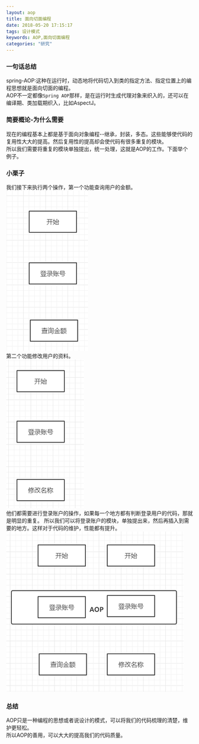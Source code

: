 ```yaml
---
layout: aop
title: 面向切面编程
date: 2018-05-20 17:15:17
tags: 设计模式
keywords: AOP,面向切面编程
categories: "研究"
---
```

### 一句话总结
spring-AOP:这种在运行时，动态地将代码切入到类的指定方法、指定位置上的编程思想就是面向切面的编程。  
AOP不一定都像`Spring AOP`那样，是在运行时生成代理对象来织入的，还可以在编译期、类加载期织入，比如AspectJ。  
<!--more-->
### 简要概论-为什么需要
现在的编程基本上都是基于面向对象编程--继承，封装，多态。这些能够使代码的复用性大大的提高。然后复用性的提高却会使代码有很多重复的模块。  
所以我们需要将重复的模块单独提出，统一处理，这就是AOP的工作。下面举个例子。
### 小栗子
我们接下来执行两个操作，第一个功能查询用户的金额。  
![](https://github.com/yuhongjing/img-folder/raw/master/img/AOP/AOP1.png)  
第二个功能修改用户的资料。  
![](https://github.com/yuhongjing/img-folder/raw/master/img/AOP/AOP2.png)  
他们都需要进行登录账户的操作，如果每一个地方都有判断登录用户的代码，那就是明显的重复。
所以我们可以将登录账户的模块，单独提出来，然后再插入到需要的地方。这样对于代码的维护，性能都有提升。  
![](https://github.com/yuhongjing/img-folder/raw/master/img/AOP/AOP3.png)  
### 总结
AOP只是一种编程的思想或者说设计的模式，可以将我们的代码梳理的清楚，维护更轻松。  
所以AOP的善用，可以大大的提高我们的代码质量。